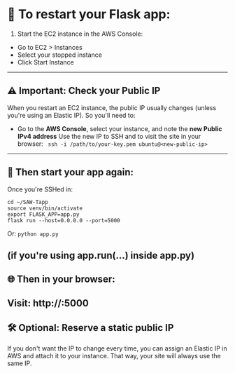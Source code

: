 # 🔁 To restart your Flask app:
1. Start the EC2 instance in the AWS Console:
  - Go to EC2 > Instances
  - Select your stopped instance
  - Click Start Instance
---
## ⚠️ Important: Check your Public IP
When you restart an EC2 instance, the public IP usually changes (unless you're using an Elastic IP).
So you'll need to:
  - Go to the **AWS Console**, select your instance, and note the **new Public IPv4 address**
Use the new IP to SSH and to visit the site in your browser:
 ``` ssh -i /path/to/your-key.pem ubuntu@<new-public-ip>```
---
## 🚀 Then start your app again:

Once you're SSHed in:
```
cd ~/SAW-Tapp
source venv/bin/activate
export FLASK_APP=app.py
flask run --host=0.0.0.0 --port=5000
```
Or:
```python app.py```

(if you're using app.run(...) inside app.py)
---
## 🌐 Then in your browser:

Visit: http://<new-public-ip>:5000
---
## 🛠 Optional: Reserve a static public IP

If you don't want the IP to change every time, you can assign an Elastic IP in AWS and attach it to your instance. That way, your site will always use the same IP.

